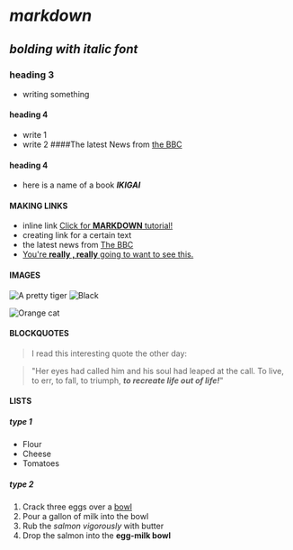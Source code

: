 # _markdown_
## **_bolding with italic font_**
### heading 3 
- writing something 
#### heading 4
- write 1 
- write 2
####The latest News from [the BBC](www.bbc.com/news)
#### heading 4
- here is a name of a book **_IKIGAI_**
#### MAKING LINKS 
- inline link 
 [Click for **MARKDOWN** tutorial!](https://www.markdowntutorial.com/lesson/3/)
- creating link for a  certain text 
- the latest news from [ The BBC](https://www.bbc.com/news)
- [ You're **really , really** going to want to see this.](www.google.com)
#### IMAGES
![A pretty tiger](https://upload.wikimedia.org/wikipedia/commons/5/56/Tiger.50.jpg)
![Black](https://upload.wikimedia.org/wikipedia/commons/a/a3/81_INF_DIV_SSI.jpg)

![Orange cat](http://icons.iconarchive.com/icons/google/noto-emoji-animals-nature/256/22221-cat-icon.png)
#### BLOCKQUOTES 
>I read this interesting quote the other day:

>"Her eyes had called him and his soul had leaped at the call. To live, to err, to fall, to triumph, _**to recreate life out of life!**_"
#### LISTS 
##### type 1
* Flour 
* Cheese
* Tomatoes
##### type 2
1. Crack three eggs over a [bowl](www.google.com)
2. Pour a gallon of milk into the bowl
3. Rub the _salmon vigorously_ with butter
4. Drop the salmon into the **egg-milk bowl**
